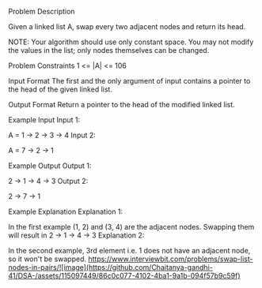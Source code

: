 Problem Description
 
 

Given a linked list A, swap every two adjacent nodes and return its head.

NOTE: Your algorithm should use only constant space. You may not modify the values in the list; only nodes themselves can be changed.



Problem Constraints
 1 <= |A| <= 106 



Input Format
 The first and the only argument of input contains a pointer to the head of the given linked list. 



Output Format
 Return a pointer to the head of the modified linked list. 



Example Input
 Input 1: 

 A = 1 -> 2 -> 3 -> 4
 Input 2: 

 A = 7 -> 2 -> 1


Example Output
 Output 1: 

 2 -> 1 -> 4 -> 3
 Output 2: 

 2 -> 7 -> 1


Example Explanation
Explanation 1:

 In the first example (1, 2) and (3, 4) are the adjacent nodes. Swapping them will result in 2 -> 1 -> 4 -> 3
Explanation 2:

 In the second example, 3rd element i.e. 1 does not have an adjacent node, so it won't be swapped. 
https://www.interviewbit.com/problems/swap-list-nodes-in-pairs/![image](https://github.com/Chaitanya-gandhi-41/DSA-/assets/115097449/86c0c077-4102-4ba1-9a1b-094f57b9c59f)

 

